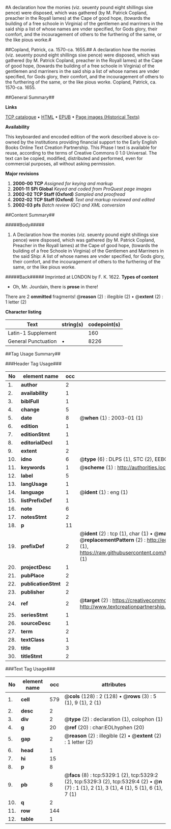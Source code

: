 #A declaration how the monies (viz. seuenty pound eight shillings sixe pence) were disposed, which was gathered (by M. Patrick Copland, preacher in the Royall Iames) at the Cape of good hope, (towards the building of a free schoole in Virginia) of the gentlemen and marriners in the said ship a list of whose names are vnder specified, for Gods glory, their comfort, and the incouragement of others to the furthering of the same, or the like pious worke.#

##Copland, Patrick, ca. 1570-ca. 1655.##
A declaration how the monies (viz. seuenty pound eight shillings sixe pence) were disposed, which was gathered (by M. Patrick Copland, preacher in the Royall Iames) at the Cape of good hope, (towards the building of a free schoole in Virginia) of the gentlemen and marriners in the said ship a list of whose names are vnder specified, for Gods glory, their comfort, and the incouragement of others to the furthering of the same, or the like pious worke.
Copland, Patrick, ca. 1570-ca. 1655.

##General Summary##

**Links**

[TCP catalogue](http://www.ota.ox.ac.uk/tcp/)  • 
[HTML](http://tei.it.ox.ac.uk/tcp/Texts-HTML/free/A19/A19312.html)  • 
[EPUB](http://tei.it.ox.ac.uk/tcp/Texts-EPUB/free/A19/A19312.epub) • 
[Page images (Historical Texts)](https://data.historicaltexts.jisc.ac.uk/view?pubId=eebo-99840795e&pageId=eebo-99840795e-5329-1)

**Availability**

This keyboarded and encoded edition of the
	       work described above is co-owned by the institutions
	       providing financial support to the Early English Books
	       Online Text Creation Partnership. This Phase I text is
	       available for reuse, according to the terms of Creative
	       Commons 0 1.0 Universal. The text can be copied,
	       modified, distributed and performed, even for
	       commercial purposes, all without asking permission.

**Major revisions**

1. __2000-00__ __TCP__ *Assigned for keying and markup*
1. __2001-11__ __SPi Global__ *Keyed and coded from ProQuest page images*
1. __2002-02__ __TCP Staff (Oxford)__ *Sampled and proofread*
1. __2002-02__ __TCP Staff (Oxford)__ *Text and markup reviewed and edited*
1. __2002-03__ __pfs__ *Batch review (QC) and XML conversion*

##Content Summary##

#####Body#####

1. A Declaration how the monies (viz. seuenty pound eight shillings sixe pence) were disposed, which was gathered (by M. Patrick Copland, Preacher in the Royall Iames) at the Cape of good hope, (towards the building of a free Schoole in Virginia) of the Gentlemen and Marriners in the said Ship: A list of whose names are vnder specified, for Gods glory, their comfort, and the incouragement of others to the furthering of the same, or the like pious worke.

#####Back#####
Imprinted at LONDON by F. K. 1622.
**Types of content**

  * Oh, Mr. Jourdain, there is **prose** in there!

There are 2 **ommitted** fragments! 
 @__reason__ (2) : illegible (2)  •  @__extent__ (2) : 1 letter (2)

**Character listing**


|Text|string(s)|codepoint(s)|
|---|---|---|
|Latin-1 Supplement| |160|
|General Punctuation|•|8226|

##Tag Usage Summary##

###Header Tag Usage###

|No|element name|occ|attributes|
|---|---|---|---|
|1.|__author__|2||
|2.|__availability__|1||
|3.|__biblFull__|1||
|4.|__change__|5||
|5.|__date__|8| @__when__ (1) : 2003-01 (1)|
|6.|__edition__|1||
|7.|__editionStmt__|1||
|8.|__editorialDecl__|1||
|9.|__extent__|2||
|10.|__idno__|6| @__type__ (6) : DLPS (1), STC (2), EEBO-CITATION (1), PROQUEST (1), VID (1)|
|11.|__keywords__|1| @__scheme__ (1) : http://authorities.loc.gov/ (1)|
|12.|__label__|5||
|13.|__langUsage__|1||
|14.|__language__|1| @__ident__ (1) : eng (1)|
|15.|__listPrefixDef__|1||
|16.|__note__|6||
|17.|__notesStmt__|2||
|18.|__p__|11||
|19.|__prefixDef__|2| @__ident__ (2) : tcp (1), char (1)  •  @__matchPattern__ (2) : ([0-9\-]+):([0-9IVX]+) (1), (.+) (1)  •  @__replacementPattern__ (2) : http://eebo.chadwyck.com/downloadtiff?vid=$1&page=$2 (1), https://raw.githubusercontent.com/textcreationpartnership/Texts/master/tcpchars.xml#$1 (1)|
|20.|__projectDesc__|1||
|21.|__pubPlace__|2||
|22.|__publicationStmt__|2||
|23.|__publisher__|2||
|24.|__ref__|2| @__target__ (2) : https://creativecommons.org/publicdomain/zero/1.0/ (1), http://www.textcreationpartnership.org/docs/. (1)|
|25.|__seriesStmt__|1||
|26.|__sourceDesc__|1||
|27.|__term__|2||
|28.|__textClass__|1||
|29.|__title__|3||
|30.|__titleStmt__|2||


###Text Tag Usage###

|No|element name|occ|attributes|
|---|---|---|---|
|1.|__cell__|579| @__cols__ (128) : 2 (128)  •  @__rows__ (3) : 5 (1), 9 (1), 2 (1)|
|2.|__desc__|2||
|3.|__div__|2| @__type__ (2) : declaration (1), colophon (1)|
|4.|__g__|20| @__ref__ (20) : char:EOLhyphen (20)|
|5.|__gap__|2| @__reason__ (2) : illegible (2)  •  @__extent__ (2) : 1 letter (2)|
|6.|__head__|1||
|7.|__hi__|15||
|8.|__p__|8||
|9.|__pb__|8| @__facs__ (8) : tcp:5329:1 (2), tcp:5329:2 (2), tcp:5329:3 (2), tcp:5329:4 (2)  •  @__n__ (7) : 1 (1), 2 (1), 3 (1), 4 (1), 5 (1), 6 (1), 7 (1)|
|10.|__q__|2||
|11.|__row__|144||
|12.|__table__|1||
